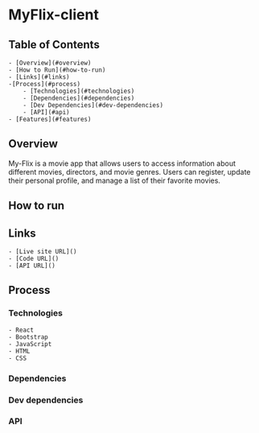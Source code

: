 # MyFlix-client

## Table of Contents

    - [Overview](#overview)
    - [How to Run](#how-to-run)
    - [Links](#links)
    -[Process](#process)
        - [Technologies](#technologies)
        - [Dependencies](#dependencies)
        - [Dev Dependencies](#dev-dependencies)
        - [API](#api)
    - [Features](#features)

## Overview

My-Flix is a movie app that allows users to access information about different movies, directors, and movie genres. Users can register, update their personal profile, and manage a list of their favorite movies.

## How to run

## Links

    - [Live site URL]()
    - [Code URL]()
    - [API URL]()

## Process

### Technologies

    - React
    - Bootstrap
    - JavaScript
    - HTML
    - CSS

### Dependencies

### Dev dependencies

### API
